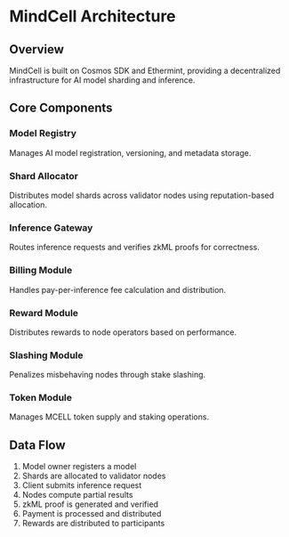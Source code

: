 # MindCell Architecture

## Overview

MindCell is built on Cosmos SDK and Ethermint, providing a decentralized infrastructure for AI model sharding and inference.

## Core Components

### Model Registry
Manages AI model registration, versioning, and metadata storage.

### Shard Allocator
Distributes model shards across validator nodes using reputation-based allocation.

### Inference Gateway
Routes inference requests and verifies zkML proofs for correctness.

### Billing Module
Handles pay-per-inference fee calculation and distribution.

### Reward Module
Distributes rewards to node operators based on performance.

### Slashing Module
Penalizes misbehaving nodes through stake slashing.

### Token Module
Manages MCELL token supply and staking operations.

## Data Flow

1. Model owner registers a model
2. Shards are allocated to validator nodes
3. Client submits inference request
4. Nodes compute partial results
5. zkML proof is generated and verified
6. Payment is processed and distributed
7. Rewards are distributed to participants


